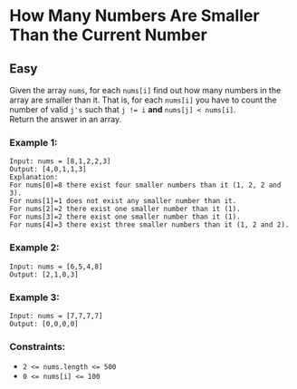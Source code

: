 # How Many Numbers Are Smaller Than the Current Number
## Easy

Given the array `nums`, for each `nums[i]` find out how many numbers in the array are smaller than it. That is, for each `nums[i]` you have to count the number of valid `j's` such that `j != i` **and** `nums[j] < nums[i]`.\
Return the answer in an array.

### Example 1:
```
Input: nums = [8,1,2,2,3]
Output: [4,0,1,1,3]
Explanation: 
For nums[0]=8 there exist four smaller numbers than it (1, 2, 2 and 3). 
For nums[1]=1 does not exist any smaller number than it.
For nums[2]=2 there exist one smaller number than it (1). 
For nums[3]=2 there exist one smaller number than it (1). 
For nums[4]=3 there exist three smaller numbers than it (1, 2 and 2).
```

### Example 2:
```
Input: nums = [6,5,4,8]
Output: [2,1,0,3]
```

### Example 3:
```
Input: nums = [7,7,7,7]
Output: [0,0,0,0]
```

### Constraints:
- `2 <= nums.length <= 500`
- `0 <= nums[i] <= 100`
